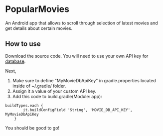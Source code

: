 # PopularMovies
An Android app that allows to scroll through selection of latest movies and get details about certain movies. 

## How to use
Download the source code. You will need to use your own API key for [database](https://www.themoviedb.org). 

Next,

1. Make sure to define "MyMovieDbApiKey" in gradle.properties located inside of ~/.gradle/ folder. 
2. Assign it a value of your custom API key.  
3. Add this code to build.gradle(Module: app):
```
buildTypes.each {
        it.buildConfigField 'String', 'MOVIE_DB_API_KEY', MyMovieDbApiKey
    }
```

You should be good to go!
